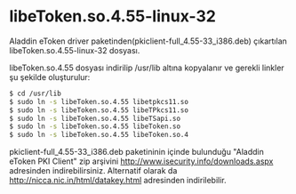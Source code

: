 libeToken.so.4.55-linux-32
==========================

Aladdin eToken driver paketinden(pkiclient-full_4.55-33_i386.deb) çıkartılan libeToken.so.4.55-linux-32 dosyası.

libeToken.so.4.55 dosyası indirilip /usr/lib altına kopyalanır ve gerekli linkler şu şekilde oluşturulur:

````sh
$ cd /usr/lib
$ sudo ln -s libeToken.so.4.55 libetpkcs11.so
$ sudo ln -s libeToken.so.4.55 libeTPkcs11.so
$ sudo ln -s libeToken.so.4.55 libeTSapi.so
$ sudo ln -s libeToken.so.4.55 libeToken.so
$ sudo ln -s libeToken.so.4.55 libeToken.so.4
````

pkiclient-full_4.55-33_i386.deb paketininin içinde bulunduğu  "Aladdin eToken PKI Client" zip arşivini http://www.isecurity.info/downloads.aspx adresinden indirebilirsiniz. Alternatif olarak da http://nicca.nic.in/html/datakey.html adresinden indirilebilir.
